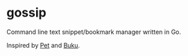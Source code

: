 # gossip
Command line text snippet/bookmark manager written in Go.

Inspired by
[Pet](https://github.com/knqyf263/pet) and
[Buku](https://github.com/jarun/Buku).
